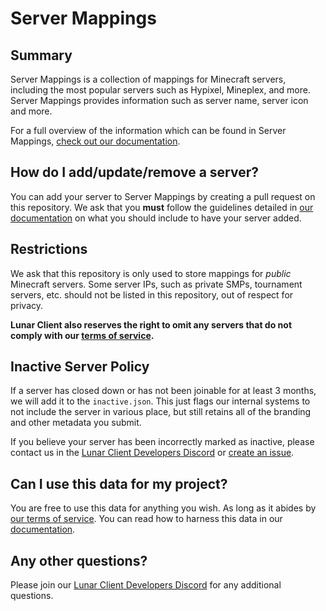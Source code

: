 # Server Mappings

## Summary

Server Mappings is a collection of mappings for Minecraft servers, including the most popular servers such as Hypixel, Mineplex, and more. Server Mappings provides information such as server name, server icon and more.

For a full overview of the information which can be found in Server Mappings, [check out our documentation](https://lunarclient.dev/server-mappings/introduction).

## How do I add/update/remove a server?

You can add your server to Server Mappings by creating a pull request on this repository. We ask that you **must** follow the guidelines detailed in [our documentation](https://lunarclient.dev/server-mappings/adding-servers/overview) on what you should include to have your server added.

## Restrictions

We ask that this repository is only used to store mappings for *public* Minecraft servers. Some server IPs, such as private SMPs, tournament servers, etc. should not be listed in this repository, out of respect for privacy.

**Lunar Client also reserves the right to omit any servers that do not comply with our [terms of service](https://www.lunarclient.com/terms).**


## Inactive Server Policy

If a server has closed down or has not been joinable for at least 3 months, we will add it to the `inactive.json`. This just flags our internal systems to not include the server in various place, but still retains all of the branding and other metadata you submit.

If you believe your server has been incorrectly marked as inactive, please contact us in the [Lunar Client Developers Discord](https://discord.gg/ww4UhsPNwf) or [create an issue](https://github.com/LunarClient/ServerMappings/issues/new).

## Can I use this data for my project?

You are free to use this data for anything you wish. As long as it abides by [our terms of service](https://www.lunarclient.com/terms). You can read how to harness this data in our [documentation](https://lunarclient.dev/server-mappings/using-servermappings).


## Any other questions?

Please join our [Lunar Client Developers Discord](https://discord.gg/ww4UhsPNwf) for any additional questions.

